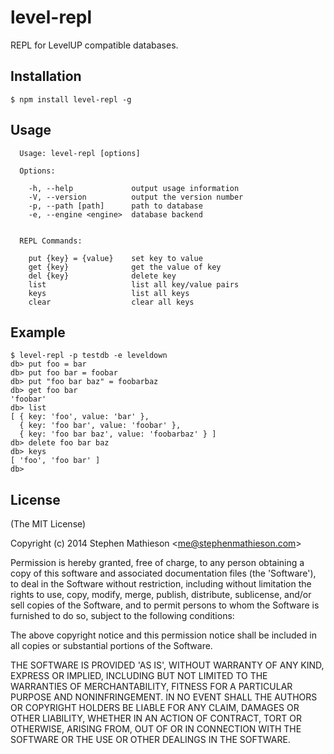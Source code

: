 
# level-repl

  REPL for LevelUP compatible databases.

## Installation

    $ npm install level-repl -g

## Usage

```
  Usage: level-repl [options]

  Options:

    -h, --help             output usage information
    -V, --version          output the version number
    -p, --path [path]      path to database
    -e, --engine <engine>  database backend


  REPL Commands:

    put {key} = {value}    set key to value
    get {key}              get the value of key
    del {key}              delete key
    list                   list all key/value pairs
    keys                   list all keys
    clear                  clear all keys
```

## Example

```
$ level-repl -p testdb -e leveldown
db> put foo = bar
db> put foo bar = foobar
db> put "foo bar baz" = foobarbaz
db> get foo bar
'foobar'
db> list
[ { key: 'foo', value: 'bar' },
  { key: 'foo bar', value: 'foobar' },
  { key: 'foo bar baz', value: 'foobarbaz' } ]
db> delete foo bar baz
db> keys
[ 'foo', 'foo bar' ]
db> 
```

## License 

(The MIT License)

Copyright (c) 2014 Stephen Mathieson &lt;me@stephenmathieson.com&gt;

Permission is hereby granted, free of charge, to any person obtaining
a copy of this software and associated documentation files (the
'Software'), to deal in the Software without restriction, including
without limitation the rights to use, copy, modify, merge, publish,
distribute, sublicense, and/or sell copies of the Software, and to
permit persons to whom the Software is furnished to do so, subject to
the following conditions:

The above copyright notice and this permission notice shall be
included in all copies or substantial portions of the Software.

THE SOFTWARE IS PROVIDED 'AS IS', WITHOUT WARRANTY OF ANY KIND,
EXPRESS OR IMPLIED, INCLUDING BUT NOT LIMITED TO THE WARRANTIES OF
MERCHANTABILITY, FITNESS FOR A PARTICULAR PURPOSE AND NONINFRINGEMENT.
IN NO EVENT SHALL THE AUTHORS OR COPYRIGHT HOLDERS BE LIABLE FOR ANY
CLAIM, DAMAGES OR OTHER LIABILITY, WHETHER IN AN ACTION OF CONTRACT,
TORT OR OTHERWISE, ARISING FROM, OUT OF OR IN CONNECTION WITH THE
SOFTWARE OR THE USE OR OTHER DEALINGS IN THE SOFTWARE.